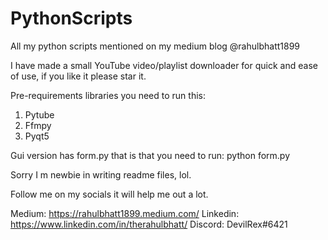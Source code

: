 # PythonScripts
All my python scripts mentioned on my medium blog @rahulbhatt1899

I have made a small YouTube video/playlist downloader for quick and ease of use, if you like it please star it.

Pre-requirements libraries you need to run this:
1. Pytube
2. Ffmpy
3. Pyqt5

Gui version has form.py that is that you need to run:
python form.py

Sorry I m newbie in writing readme files, lol.

Follow me on my socials it will help me out a lot.

Medium: https://rahulbhatt1899.medium.com/
Linkedin: https://www.linkedin.com/in/therahulbhatt/
Discord: DevilRex#6421
